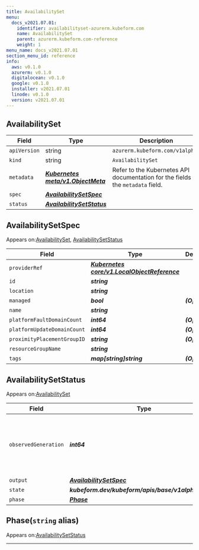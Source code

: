 ```yaml
---
title: AvailabilitySet
menu:
  docs_v2021.07.01:
    identifier: availabilityset-azurerm.kubeform.com
    name: AvailabilitySet
    parent: azurerm.kubeform.com-reference
    weight: 1
menu_name: docs_v2021.07.01
section_menu_id: reference
info:
  aws: v0.1.0
  azurerm: v0.1.0
  digitalocean: v0.1.0
  google: v0.1.0
  installer: v2021.07.01
  linode: v0.1.0
  version: v2021.07.01
---
```


## AvailabilitySet
| Field | Type | Description |
| ------ | ----- | ----------- |
| `apiVersion` | string | `azurerm.kubeform.com/v1alpha1` |
|    `kind` | string | `AvailabilitySet` |
| `metadata` | ***[Kubernetes meta/v1.ObjectMeta](https://v1-18.docs.kubernetes.io/docs/reference/generated/kubernetes-api/v1.18/#objectmeta-v1-meta)***|Refer to the Kubernetes API documentation for the fields of the `metadata` field.|
| `spec` | ***[AvailabilitySetSpec](#availabilitysetspec)***||
| `status` | ***[AvailabilitySetStatus](#availabilitysetstatus)***||
## AvailabilitySetSpec

Appears on:[AvailabilitySet](#availabilityset), [AvailabilitySetStatus](#availabilitysetstatus)

| Field | Type | Description |
| ------ | ----- | ----------- |
| `providerRef` | ***[Kubernetes core/v1.LocalObjectReference](https://v1-18.docs.kubernetes.io/docs/reference/generated/kubernetes-api/v1.18/#localobjectreference-v1-core)***||
| `id` | ***string***||
| `location` | ***string***||
| `managed` | ***bool***| ***(Optional)*** |
| `name` | ***string***||
| `platformFaultDomainCount` | ***int64***| ***(Optional)*** |
| `platformUpdateDomainCount` | ***int64***| ***(Optional)*** |
| `proximityPlacementGroupID` | ***string***| ***(Optional)*** |
| `resourceGroupName` | ***string***||
| `tags` | ***map[string]string***| ***(Optional)*** |
## AvailabilitySetStatus

Appears on:[AvailabilitySet](#availabilityset)

| Field | Type | Description |
| ------ | ----- | ----------- |
| `observedGeneration` | ***int64***| ***(Optional)*** Resource generation, which is updated on mutation by the API Server.|
| `output` | ***[AvailabilitySetSpec](#availabilitysetspec)***| ***(Optional)*** |
| `state` | ***kubeform.dev/kubeform/apis/base/v1alpha1.State***| ***(Optional)*** |
| `phase` | ***[Phase](#phase)***| ***(Optional)*** |
## Phase(`string` alias)

Appears on:[AvailabilitySetStatus](#availabilitysetstatus)

---
